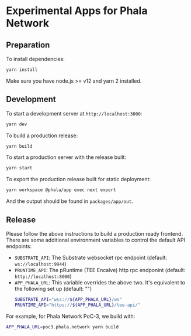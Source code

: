 # Experimental Apps for Phala Network

## Preparation

To install dependencies:
```bash
yarn install
```

Make sure you have node.js >= v12 and yarn 2 installed.

## Development

To start a development server at `http://localhost:3000`:
```bash
yarn dev
```

To build a production release:
```bash
yarn build
```

To start a production server with the release built:
```bash
yarn start
```

To export the production release built for static deployment:
```bash
yarn workspace @phala/app exec next export
```
And the output should be found in `packages/app/out`.

## Release

Please follow the above instructions to build a production ready frontend. There are some
additional environment variables to control the default API endpoints:

- `SUBSTRATE_API`: The Substrate websocket rpc endpoint (default: `ws://localhost:9944`)
- `PRUNTIME_API`: The pRuntime (TEE Encalve) http rpc endponint (default: `http://localhost:8000`)
- `APP_PHALA_URL`: This variable overrides the above two. It's equivalent to the following
   set up (default: "")
   ```bash
   SUBSTRATE_API="wss://${APP_PHALA_URL}/ws"
   PRUNTIME_API="https://${APP_PHALA_URL}/tee-api/"
   ```

For example, for Phala Network PoC-3, we build with:

```bash
APP_PHALA_URL=poc3.phala.network yarn build
```
